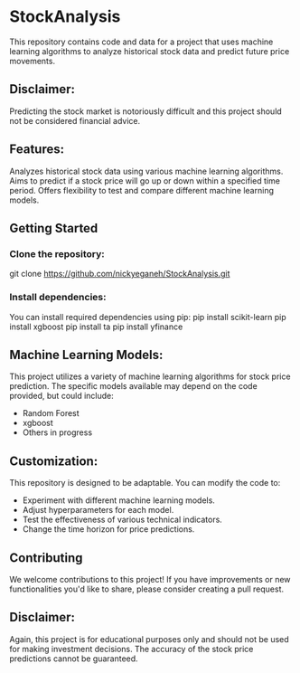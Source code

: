 # StockAnalysis

This repository contains code and data for a project that uses machine learning algorithms to analyze historical stock data and predict future price movements.

## Disclaimer: 
Predicting the stock market is notoriously difficult and this project should not be considered financial advice.

## Features:

Analyzes historical stock data using various machine learning algorithms.
Aims to predict if a stock price will go up or down within a specified time period.
Offers flexibility to test and compare different machine learning models.

## Getting Started

### Clone the repository:

git clone https://github.com/nickyeganeh/StockAnalysis.git

### Install dependencies:

You can install required dependencies using pip:
pip install scikit-learn
pip install xgboost
pip install ta
pip install yfinance


## Machine Learning Models:

This project utilizes a variety of machine learning algorithms for stock price prediction. The specific models available may depend on the code provided, but could include:

- Random Forest
- xgboost
- Others in progress

## Customization:

This repository is designed to be adaptable. You can modify the code to:

- Experiment with different machine learning models.
- Adjust hyperparameters for each model.
- Test the effectiveness of various technical indicators.
- Change the time horizon for price predictions.

## Contributing

We welcome contributions to this project! If you have improvements or new functionalities you'd like to share, please consider creating a pull request.

## Disclaimer:

Again, this project is for educational purposes only and should not be used for making investment decisions. The accuracy of the stock price predictions cannot be guaranteed.

